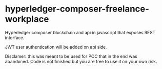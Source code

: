 # hyperledger-composer-freelance-workplace

Hyperledger composer blockchain and api in javascript that exposes REST interface.

JWT user authentication will be added on api side.

Disclamer: this was meant to be used for POC that in the end was abandoned. Code is not finished but you are free to use it on your own risk.
